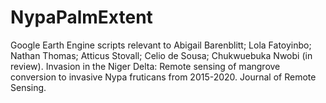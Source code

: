 # NypaPalmExtent

Google Earth Engine scripts relevant to Abigail Barenblitt; Lola Fatoyinbo; Nathan Thomas; Atticus Stovall; Celio de Sousa; Chukwuebuka Nwobi (in review). Invasion in the Niger Delta: Remote sensing of mangrove conversion to invasive Nypa fruticans from 2015-2020. Journal of Remote Sensing.
